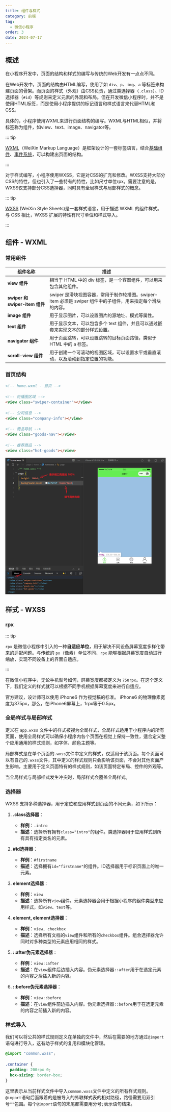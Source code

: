 ```yaml
---
title: 组件与样式
category: 前端
tag:
  - 微信小程序
order: 3
date: 2024-07-17
---
```


## 概述

在小程序开发中，页面的结构和样式的编写与传统的Web开发有一点点不同。

在Web开发中，页面的结构由HTML编写，使用了如 `div`、`p`、`img`、`a` 等标签来构建页面的骨架。而页面的样式（外观）由CSS负责，通过类选择器（`.class`）、ID选择器（`#id`）等规则来定义元素的外观和布局。但在开发微信小程序时，并不是使用HTML标签，而是使用小程序提供的标记语言和样式语言来代替HTML和CSS。

具体的，小程序使用WXML来进行页面结构的编写。WXML与HTML相似，并将标签称为组件，如view、text、image、navigator等。

::: tip

[WXML](https://developers.weixin.qq.com/miniprogram/dev/framework/view/wxml/)（WeiXin Markup Language）是框架设计的一套标签语言，结合[基础组件](https://developers.weixin.qq.com/miniprogram/dev/component/index.html)、[事件系统](https://developers.weixin.qq.com/miniprogram/dev/framework/view/wxml/event.html)，可以构建出页面的结构。

:::

对于样式编写，小程序使用WXSS，它是对CSS的扩充和修改。WXSS支持大部分CSS的特性，但也引入了一些特有的特性，比如尺寸单位rpx。需要注意的是，WXSS仅支持部分CSS选择器，同时具有全局样式与局部样式的概念。

::: tip

[WXSS](https://developers.weixin.qq.com/miniprogram/dev/framework/view/wxss.html) (WeiXin Style Sheets)是一套样式语言，用于描述 WXML 的组件样式。与 CSS 相比，WXSS 扩展的特性有尺寸单位和样式导入。

:::

## 组件 - WXML

### 常用组件

| 组件名称                       | 描述                                                         |
| ------------------------------ | ------------------------------------------------------------ |
| **view 组件**                  | 相当于 HTML 中的 div 标签，是一个容器组件，可以用来包含其他组件。 |
| **swiper 和 swiper-item 组件** | swiper 是滑块视图容器，常用于制作轮播图。swiper-item 必须是 swiper 组件中的子组件，用来指定每个滑块的内容。 |
| **image 组件**                 | 用于显示图片，可以设置图片的源地址、模式等属性。             |
| **text 组件**                  | 用于显示文本，可以包含多个 text 组件，并且可以通过嵌套来实现文本的部分样式设置。 |
| **navigator 组件**             | 用于页面跳转，可以设置跳转的目标页面路径，类似于 HTML 中的 a 标签。 |
| **scroll-view 组件**           | 用于创建一个可滚动的视图区域，可以设置水平或垂直滚动，以及滚动到指定位置的功能。 |

### 首页结构

```html
<!-- home.wxml - 首页 -->

<!-- 轮播图区域 -->
<view class="swiper-container"></view>

<!-- 公司信息 -->
<view class="company-info"></view>

<!-- 商品导航 -->
<view class="goods-nav"></view>

<!-- 推荐商品 -->
<view class="hot-goods"></view>
```

![image-20240719000440651](images/03_组件与样式/image-20240719000440651.png)

### 









## 样式 - WXSS

### rpx

::: tip

`rpx` 是微信小程序中引入的一种**自适应单位**，用于解决不同设备屏幕宽度多样化带来的适配问题。与传统的 `px`（像素）单位不同，`rpx` 能够根据屏幕宽度自动进行缩放，实现不同设备上的界面自适应。

:::

在微信小程序中，无论手机型号如何，屏幕宽度都被定义为 `750rpx`。在这个定义下，我们定义的样式就可以根据不同手机根据屏幕宽度来进行自适应。

官方建议，设计师可以使用 iPhone6 作为视觉稿的标准。 iPhone6 的物理像素宽度为375px，那么，在iPhone6屏幕上，1rpx等于0.5px。

### 全局样式与局部样式

定义在 `app.wxss` 文件中的样式被视为全局样式，全局样式适用于小程序内的所有页面，使用全局样式可以确保小程序内各个页面在视觉上保持一致性，适合定义整个应用通用的样式规则，如字体、颜色主题等。

局部样式是在单个页面的`.wxss`文件中定义的样式，仅适用于该页面。每个页面可以有自己的`.wxss`文件，其中定义的样式规则只会影响该页面，不会对其他页面产生影响，主要用于定义页面特有的样式规则，如该页面特定布局、控件的外观等。

当全局样式与局部样式发生冲突时，局部样式会覆盖全局样式。

### 选择器

WXSS 支持多种选择器，用于定位和应用样式到页面的不同元素，如下所示：

1. **.class选择器**：
   - **样例**：`.intro`
   - **描述**：选择所有拥有`class="intro"`的组件。类选择器用于应用样式到所有具有指定类名的元素。

2. **#id选择器**：
   - **样例**：`#firstname`
   - **描述**：选择拥有`id="firstname"`的组件。ID选择器用于标识页面上的唯一元素。

3. **element选择器**：
   - **样例**：`view`
   - **描述**：选择所有`view`组件。元素选择器会用于根据小程序的组件类型来应用样式，如`view`、`text`等。

4. **element, element选择器**：
   - **样例**：`view, checkbox`
   - **描述**：选择所有文档的`view`组件和所有的`checkbox`组件。组合选择器允许同时对多种类型的元素应用相同的样式。

5. **::after伪元素选择器**：
   - **样例**：`view::after`
   - **描述**：在`view`组件后边插入内容。伪元素选择器`::after`用于在选定元素的内容之后插入新的内容。

6. **::before伪元素选择器**：
   - **样例**：`view::before`
   - **描述**：在`view`组件前边插入内容。伪元素选择器`::before`用于在选定元素的内容之前插入新的内容。

### 样式导入

我们可以将公共的样式规则定义在单独的文件中，然后在需要的地方通过`@import`语句进行导入，这有助于样式的复用和模块化管理。

```css
@import "common.wxss";

.container {
  padding: 200rpx 0;
  box-sizing: border-box;
} 
```

这里表示从当前样式文件中导入`common.wxss`文件中定义的所有样式规则。`@import`语句后面跟着的是被导入的外联样式表的相对路径，路径需要用双引号`""`包围。每个`@import`语句的末尾都需要用分号`;`表示语句结束。
